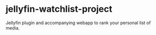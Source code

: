 # jellyfin-watchlist-project
Jellyfin plugin and accompanying webapp to rank your personal list of media.
